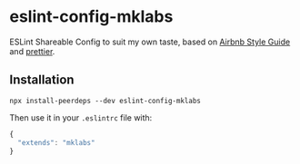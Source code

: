 # eslint-config-mklabs

ESLint Shareable Config to suit my own taste, based on [Airbnb Style
Guide](https://github.com/airbnb/javascript) and
[prettier](https://github.com/prettier/prettier).

## Installation

    npx install-peerdeps --dev eslint-config-mklabs

Then use it in your `.eslintrc` file with:

```js
{
  "extends": "mklabs"
}
```
